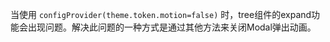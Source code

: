 当使用 `configProvider(theme.token.motion=false)` 时，tree组件的expand功能会出现问题。解决此问题的一种方式是通过其他方法来关闭Modal弹出动画。
